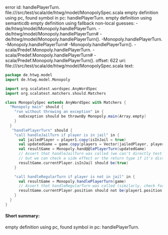 error id: handlePlayerTurn.
file://<WORKSPACE>/src/test/scala/de/htwg/model/MonopolySpec.scala
empty definition using pc, found symbol in pc: handlePlayerTurn.
empty definition using semanticdb
empty definition using fallback
non-local guesses:
	 -de/htwg/model/Monopoly.handlePlayerTurn.
	 -de/htwg/model/Monopoly.handlePlayerTurn#
	 -de/htwg/model/Monopoly.handlePlayerTurn().
	 -Monopoly.handlePlayerTurn.
	 -Monopoly.handlePlayerTurn#
	 -Monopoly.handlePlayerTurn().
	 -scala/Predef.Monopoly.handlePlayerTurn.
	 -scala/Predef.Monopoly.handlePlayerTurn#
	 -scala/Predef.Monopoly.handlePlayerTurn().
offset: 622
uri: file://<WORKSPACE>/src/test/scala/de/htwg/model/MonopolySpec.scala
text:
```scala
package de.htwg.model
import de.htwg.model.Monopoly

import org.scalatest.wordspec.AnyWordSpec
import org.scalatest.matchers.should.Matchers

class MonopolySpec extends AnyWordSpec with Matchers {
  "Monopoly main" should {
    "run without throwing an exception" in {
      noException should be thrownBy Monopoly.main(Array.empty)
    }
  }
   "handlePlayerTurn" should {
    "call handleJailTurn if player is in jail" in {
      val jailedPlayer = player1.copy(isInJail = true)
      val updatedGame = game.copy(players = Vector(jailedPlayer, player2), currentPlayer = jailedPlayer)
      val resultGame = Monopoly.hand@@lePlayerTurn(updatedGame)
      // Assert that handleJailTurn was called (we can't directly test the call,
      // but we can check a side effect or the return type if it's distinct)
      resultGame.currentPlayer.isInJail should be(true)
    }

    "call handleRegularTurn if player is not in jail" in {
      val resultGame = Monopoly.handlePlayerTurn(game)
      // Assert that handleRegularTurn was called (similarly, check for a side effect)
      resultGame.currentPlayer.position should not be(player1.position)
    }
  }
}
```


#### Short summary: 

empty definition using pc, found symbol in pc: handlePlayerTurn.